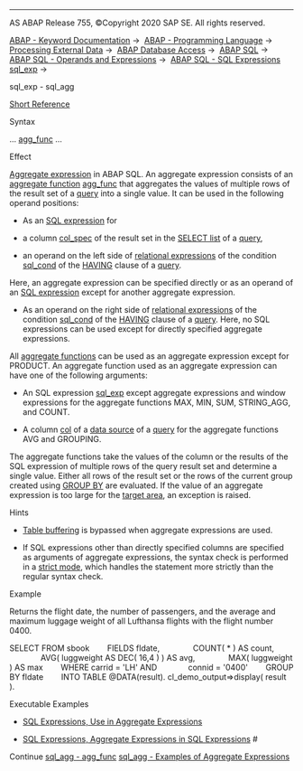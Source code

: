   

* * *

AS ABAP Release 755, ©Copyright 2020 SAP SE. All rights reserved.

[ABAP - Keyword Documentation](javascript:call_link\('abenabap.htm'\)) →  [ABAP - Programming Language](javascript:call_link\('abenabap_reference.htm'\)) →  [Processing External Data](javascript:call_link\('abenabap_language_external_data.htm'\)) →  [ABAP Database Access](javascript:call_link\('abenabap_sql.htm'\)) →  [ABAP SQL](javascript:call_link\('abenopensql.htm'\)) →  [ABAP SQL - Operands and Expressions](javascript:call_link\('abenopen_sql_operands.htm'\)) →  [ABAP SQL - SQL Expressions sql\_exp](javascript:call_link\('abapsql_expr.htm'\)) → 

sql\_exp - sql\_agg

[Short Reference](javascript:call_link\('abenaggregate_shortref.htm'\))

Syntax

... [agg\_func](javascript:call_link\('abensql_agg_func.htm'\)) ...

Effect

[Aggregate expression](javascript:call_link\('abenaggregate_expression_glosry.htm'\) "Glossary Entry") in ABAP SQL. An aggregate expression consists of an [aggregate function](javascript:call_link\('abenaggregate_function_glosry.htm'\) "Glossary Entry") [agg\_func](javascript:call_link\('abensql_agg_func.htm'\)) that aggregates the values of multiple rows of the result set of a [query](javascript:call_link\('abenquery_glosry.htm'\) "Glossary Entry") into a single value. It can be used in the following operand positions:

-   As an [SQL expression](javascript:call_link\('abapsql_expr.htm'\)) for

-   a column [col\_spec](javascript:call_link\('abapselect_clause_col_spec.htm'\)) of the result set in the [SELECT list](javascript:call_link\('abapselect_list.htm'\)) of a [query](javascript:call_link\('abenquery_glosry.htm'\) "Glossary Entry"),

-   an operand on the left side of [relational expressions](javascript:call_link\('abenosql_stmt_logexp.htm'\)) of the condition [sql\_cond](javascript:call_link\('abenasql_cond.htm'\)) of the [HAVING](javascript:call_link\('abaphaving_clause.htm'\)) clause of a [query](javascript:call_link\('abenquery_glosry.htm'\) "Glossary Entry").

Here, an aggregate expression can be specified directly or as an operand of an [SQL expression](javascript:call_link\('abapsql_expr.htm'\)) except for another aggregate expression.

-   As an operand on the right side of [relational expressions](javascript:call_link\('abenosql_stmt_logexp.htm'\)) of the condition [sql\_cond](javascript:call_link\('abenasql_cond.htm'\)) of the [HAVING](javascript:call_link\('abaphaving_clause.htm'\)) clause of a [query](javascript:call_link\('abenquery_glosry.htm'\) "Glossary Entry"). Here, no SQL expressions can be used except for directly specified aggregate expressions.

All [aggregate functions](javascript:call_link\('abensql_agg_func.htm'\)) can be used as an aggregate expression except for PRODUCT. An aggregate function used as an aggregate expression can have one of the following arguments:

-   An SQL expression [sql\_exp](javascript:call_link\('abapsql_expr.htm'\)) except aggregate expressions and window expressions for the aggregate functions MAX, MIN, SUM, STRING\_AGG, and COUNT.

-   A column [col](javascript:call_link\('abenopen_sql_columns.htm'\)) of a [data source](javascript:call_link\('abapselect_data_source.htm'\)) of a [query](javascript:call_link\('abenquery_glosry.htm'\) "Glossary Entry") for the aggregate functions AVG and GROUPING.

The aggregate functions take the values of the column or the results of the SQL expression of multiple rows of the query result set and determine a single value. Either all rows of the result set or the rows of the current group created using [GROUP BY](javascript:call_link\('abapgroupby_clause.htm'\)) are evaluated. If the value of an aggregate expression is too large for the [target area](javascript:call_link\('abapinto_clause.htm'\)), an exception is raised.

Hints

-   [Table buffering](javascript:call_link\('abentable_buffering_glosry.htm'\) "Glossary Entry") is bypassed when aggregate expressions are used.

-   If SQL expressions other than directly specified columns are specified as arguments of aggregate expressions, the syntax check is performed in a [strict mode](javascript:call_link\('abenopensql_strict_mode_740_sp08.htm'\)), which handles the statement more strictly than the regular syntax check.

Example

Returns the flight date, the number of passengers, and the average and maximum luggage weight of all Lufthansa flights with the flight number 0400.

SELECT FROM sbook
       FIELDS fldate,
              COUNT( \* ) AS count,
              AVG( luggweight AS DEC( 16,4 ) ) AS avg,
              MAX( luggweight ) AS max
       WHERE carrid = 'LH' AND
             connid = '0400'
       GROUP BY fldate
       INTO TABLE @DATA(result).
cl\_demo\_output=>display( result ).

Executable Examples

-   [SQL Expressions, Use in Aggregate Expressions](javascript:call_link\('abensql_expr_in_aggregates_abexa.htm'\))

-   [SQL Expressions, Aggregate Expressions in SQL Expressions](javascript:call_link\('abensql_expr_aggr_in_expr_abexa.htm'\)) #

Continue
[sql\_agg - agg\_func](javascript:call_link\('abensql_agg_func.htm'\))
[sql\_agg - Examples of Aggregate Expressions](javascript:call_link\('abensql_agg_expr_abexas.htm'\))